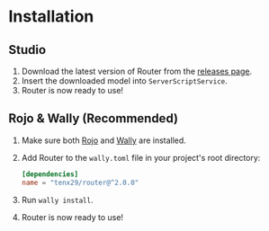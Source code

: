 # Installation

## Studio

1. Download the latest version of Router from the [releases page](https://github.com/tenx29/router/releases).
2. Insert the downloaded model into `ServerScriptService`.
3. Router is now ready to use!

## Rojo & Wally (Recommended)

1. Make sure both [Rojo](https://rojo.space/) and [Wally](https://wally.run/) are installed.
2. Add Router to the `wally.toml` file in your project's root directory:

    ```toml
    [dependencies]
    name = "tenx29/router@^2.0.0"
    ```

3. Run `wally install`.
4. Router is now ready to use!
